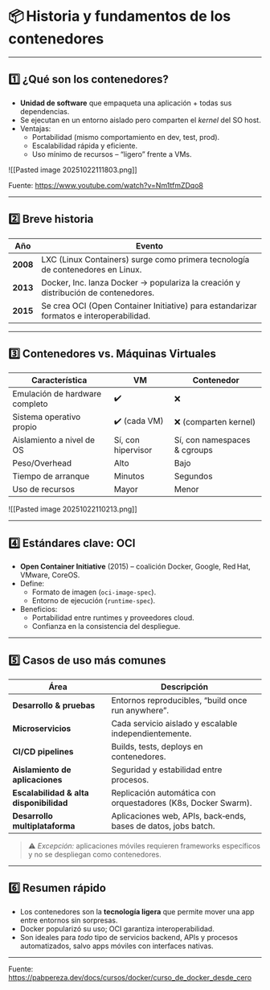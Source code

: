 # 📦 Historia y fundamentos de los contenedores  

---  

## 1️⃣ ¿Qué son los contenedores?  

- **Unidad de software** que empaqueta una aplicación + todas sus dependencias.  
- Se ejecutan en un entorno aislado pero comparten el *kernel* del SO host.  
- Ventajas:  
  - Portabilidad (mismo comportamiento en dev, test, prod).  
  - Escalabilidad rápida y eficiente.  
  - Uso mínimo de recursos – “ligero” frente a VMs.  

![[Pasted image 20251022111803.png]]

Fuente: https://www.youtube.com/watch?v=Nm1tfmZDqo8

---  

## 2️⃣ Breve historia  
| Año | Evento |
|-----|--------|
| **2008** | LXC (Linux Containers) surge como primera tecnología de contenedores en Linux. |
| **2013** | Docker, Inc. lanza Docker → populariza la creación y distribución de contenedores. |
| **2015** | Se crea OCI (Open Container Initiative) para estandarizar formatos e interoperabilidad. |

---  

## 3️⃣ Contenedores vs. Máquinas Virtuales  
| Característica                 | VM                 | Contenedor                   |
| ------------------------------ | ------------------ | ---------------------------- |
| Emulación de hardware completo | ✔️                 | ❌                            |
| Sistema operativo propio       | ✔️ (cada VM)       | ❌ (comparten kernel)         |
| Aislamiento a nivel de OS      | Sí, con hipervisor | Sí, con namespaces & cgroups |
| Peso/Overhead                  | Alto               | Bajo                         |
| Tiempo de arranque             | Minutos            | Segundos                     |
| Uso de recursos                | Mayor              | Menor                        |
![[Pasted image 20251022110213.png]]




---  

## 4️⃣ Estándares clave: OCI  
- **Open Container Initiative** (2015) – coalición Docker, Google, Red Hat, VMware, CoreOS.  
- Define:  
  - Formato de imagen (`oci-image-spec`).  
  - Entorno de ejecución (`runtime-spec`).  
- Beneficios:  
  - Portabilidad entre runtimes y proveedores cloud.  
  - Confianza en la consistencia del despliegue.  

---  

## 5️⃣ Casos de uso más comunes  
| Área | Descripción |
|------|-------------|
| **Desarrollo & pruebas** | Entornos reproducibles, “build once run anywhere”. |
| **Microservicios** | Cada servicio aislado y escalable independientemente. |
| **CI/CD pipelines** | Builds, tests, deploys en contenedores. |
| **Aislamiento de aplicaciones** | Seguridad y estabilidad entre procesos. |
| **Escalabilidad & alta disponibilidad** | Replicación automática con orquestadores (K8s, Docker Swarm). |
| **Desarrollo multiplataforma** | Aplicaciones web, APIs, back‑ends, bases de datos, jobs batch. |

> ⚠️ *Excepción:* aplicaciones móviles requieren frameworks específicos y no se despliegan como contenedores.

---  

## 6️⃣ Resumen rápido  
- Los contenedores son la **tecnología ligera** que permite mover una app entre entornos sin sorpresas.  
- Docker popularizó su uso; OCI garantiza interoperabilidad.  
- Son ideales para *todo* tipo de servicios backend, APIs y procesos automatizados, salvo apps móviles con interfaces nativas.

---  

 Fuente: https://pabpereza.dev/docs/cursos/docker/curso_de_docker_desde_cero
